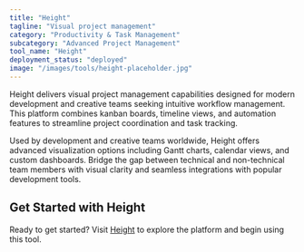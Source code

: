 ```yaml
---
title: "Height"
tagline: "Visual project management"
category: "Productivity & Task Management"
subcategory: "Advanced Project Management"
tool_name: "Height"
deployment_status: "deployed"
image: "/images/tools/height-placeholder.jpg"
---
```

Height delivers visual project management capabilities designed for modern development and creative teams seeking intuitive workflow management. This platform combines kanban boards, timeline views, and automation features to streamline project coordination and task tracking.

Used by development and creative teams worldwide, Height offers advanced visualization options including Gantt charts, calendar views, and custom dashboards. Bridge the gap between technical and non-technical team members with visual clarity and seamless integrations with popular development tools.

## Get Started with Height

Ready to get started? Visit [Height](https://height.app) to explore the platform and begin using this tool.